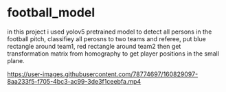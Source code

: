 # football_model

in this project i used yolov5 pretrained model to detect all persons in the football pitch,
classifiey all perosns to two teams and referee, put blue rectangle around team1, red rectangle around team2
then get transformation matrix from homography to get player positions in the small plane.


https://user-images.githubusercontent.com/78774697/160829097-8aa233f5-f705-4bc3-ac99-3de3f1ceebfa.mp4

